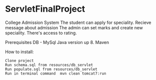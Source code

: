 # ServletFinalProject

College Admission System 
The student can apply for speciality. Recieve message about admission
The admin can set marks and create new speciality.
There's access to rating.

Prerequisites
    DB - MySql
    Java version up 8.
    Maven

How to install:

    Clone project
    Run schema.sql from resources/db_servlet
    Run populate.sql from resources/db_servlet
    Run in terminal command  mvn clean tomcat7:run 
